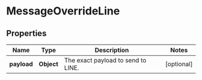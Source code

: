 
# MessageOverrideLine

## Properties
Name | Type | Description | Notes
------------ | ------------- | ------------- | -------------
**payload** | **Object** | The exact payload to send to LINE. |  [optional]



